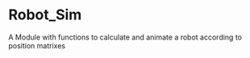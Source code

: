 # Robot_Sim
A Module with functions to calculate and animate a robot according to position matrixes
